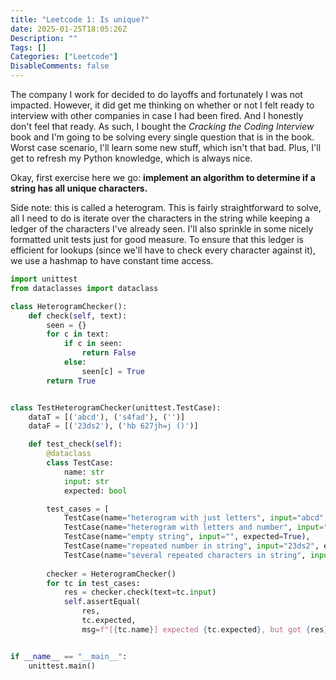 ```yaml
---
title: "Leetcode 1: Is unique?"
date: 2025-01-25T18:05:26Z
Description: ""
Tags: []
Categories: ["Leetcode"]
DisableComments: false
---
```


The company I work for decided to do layoffs and fortunately I was not impacted. However, it did get me thinking on whether or not I felt ready to interview with other companies in case I had been fired. And I honestly don't feel that ready. As such, I bought the *Cracking the Coding Interview* book and I'm going to be solving every single question that is in the book. Worst case scenario, I'll learn some new stuff, which isn't that bad. Plus, I'll get to refresh my Python knowledge, which is always nice.

Okay, first exercise here we go: **implement an algorithm to determine if a string has all unique characters.**

Side note: this is called a heterogram. This is fairly straightforward to solve, all I need to do is iterate over the characters in the string while keeping a ledger of the characters I've already seen. I'll also sprinkle in some nicely formatted unit tests just for good measure. To ensure that this ledger is efficient for lookups (since we'll have to check every character against it), we use a hashmap to have constant time access.

```python
import unittest
from dataclasses import dataclass

class HeterogramChecker():
    def check(self, text):
        seen = {}
        for c in text:
            if c in seen:
                return False
            else:
                seen[c] = True
        return True


class TestHeterogramChecker(unittest.TestCase):
    dataT = [('abcd'), ('s4fad'), ('')]
    dataF = [('23ds2'), ('hb 627jh=j ()')]

    def test_check(self):
        @dataclass
        class TestCase:
            name: str
            input: str
            expected: bool

        test_cases = [
            TestCase(name="heterogram with just letters", input="abcd", expected=True),
            TestCase(name="heterogram with letters and number", input="s4fad", expected=True),
            TestCase(name="empty string", input="", expected=True),
            TestCase(name="repeated number in string", input="23ds2", expected=False),
            TestCase(name="several repeated characters in string", input="hb 627jh=j ()", expected=False)]
        
        checker = HeterogramChecker()
        for tc in test_cases:
            res = checker.check(text=tc.input)
            self.assertEqual(
                res, 
                tc.expected, 
                msg=f"[{tc.name}] expected {tc.expected}, but got {res}")


if __name__ == "__main__":
    unittest.main()
```
